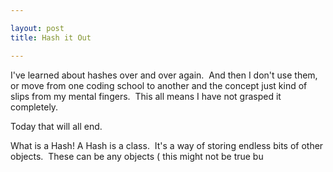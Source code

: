 ```yaml
---

layout: post
title: Hash it Out

---
```


I've learned about hashes over and over again.  And then I don't use them, or move from one coding school to another and the concept just kind of slips from my mental fingers.  This all means I have not grasped it completely.  

Today that will all end.  

What is a Hash! A Hash is a class.  It's a way of storing endless bits of other objects.  These can be any objects ( this might not be true bu

